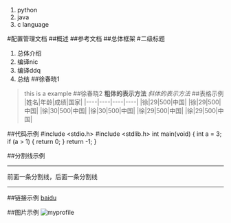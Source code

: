 1. python
2. java
3. c language


#配置管理文档
##概述
##参考文档
##总体框架 
#二级标题
1. 总体介绍
2. 编译nic
3. 编译ddq
4. 总结
##徐春晓1
> this is a example
##徐春晓2
**粗体的表示方法**
*斜体的表示方法*
##表格示例
|姓名|年龄|成绩|国家|
|----|----|----|----|
|徐|29|500|中国|
|徐|29|500|中国|
|徐|30|500|中国|
|徐|30|500|中国|
|徐|29|500|中国|
|徐|29|500|中国|

##代码示例
    #include <stdio.h>
    #include <stdlib.h>
    int main(void)
    {
        int a = 3;
        if (a > 1) {
            return 0;
        }
        return -1;
    }

##分割线示例
***
前面一条分割线，后面一条分割线
***
##链接示例
[baidu](www.baidu.com)

##图片示例
![myprofile](cartoon-320-320.jpg)

